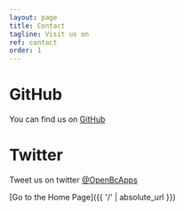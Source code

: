 ```yaml
---
layout: page
title: Contact
tagline: Visit us on
ref: contact
order: 1
---
```


# GitHub 

You can find us on [GitHub](https://github.com/OpenBusinessCentralApps) 

# Twitter
Tweet us on twitter [@OpenBcApps](https://twitter.com/OpenBCApps)

[Go to the Home Page]({{ '/' | absolute_url }})
